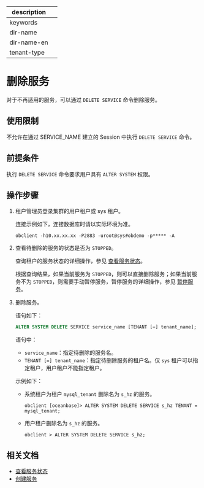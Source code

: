 |description||
|---|---|
|keywords||
|dir-name||
|dir-name-en||
|tenant-type||

# 删除服务

对于不再适用的服务，可以通过 `DELETE SERVICE` 命令删除服务。

## 使用限制

不允许在通过 SERVICE_NAME 建立的 Session 中执行 `DELETE SERVICE` 命令。

## 前提条件

执行 `DELETE SERVICE` 命令要求用户具有 `ALTER SYSTEM` 权限。

## 操作步骤

1. 租户管理员登录集群的用户租户或 sys 租户。

   连接示例如下，连接数据库时请以实际环境为准。

   ```shell
   obclient -h10.xx.xx.xx -P2883 -uroot@sys#obdemo -p***** -A
   ```

2. 查看待删除的服务的状态是否为 `STOPPED`。

   查询租户的服务状态的详细操作，参见 [查看服务状态](200.view-service-status.md)。
  
   根据查询结果，如果当前服务为 `STOPPED`，则可以直接删除服务；如果当前服务不为 `STOPPED`，则需要手动暂停服务，暂停服务的详细操作，参见 [暂停服务](400.stop-service.md)。

3. 删除服务。

   语句如下：

   ```sql
   ALTER SYSTEM DELETE SERVICE service_name [TENANT [=] tenant_name];
   ```

   语句中：

   * `service_name`：指定待删除的服务名。
   * `TENANT [=] tenant_name`：指定待删除服务的租户名。仅 `sys` 租户可以指定租户，用户租户不能指定租户。

   示例如下：

   * 系统租户为租户 `mysql_tenant` 删除名为 `s_hz` 的服务。

      ```shell
      obclient [oceanbase]> ALTER SYSTEM DELETE SERVICE s_hz TENANT = mysql_tenant;
      ```

   * 用户租户删除名为 `s_hz` 的服务。

      ```shell
      obclient > ALTER SYSTEM DELETE SERVICE s_hz;
      ```

## 相关文档

* [查看服务状态](200.view-service-status.md)
* [创建服务](100.create-service.md)
